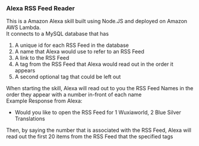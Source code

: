 ### Alexa RSS Feed Reader

This is a Amazon Alexa skill built using Node.JS and deployed on Amazon AWS Lambda.  
It connects to a MySQL database that has
1. A unique id for each RSS Feed in the database
2. A name that Alexa would use to refer to an RSS Feed
3. A link to the RSS Feed
4. A tag from the RSS Feed that Alexa would read out in the order it appears
5. A second optional tag that could be left out

When starting the skill, Alexa will read out to you the RSS Feed Names in the order they appear with a number in-front of each name  
  Example Response from Alexa:
  - Would you like to open the RSS Feed for 1 Wuxiaworld, 2 Blue Silver Translations    

Then, by saying the number that is associated with the RSS Feed, Alexa will read out the first 20 items from the RSS Feed that the specified tags
